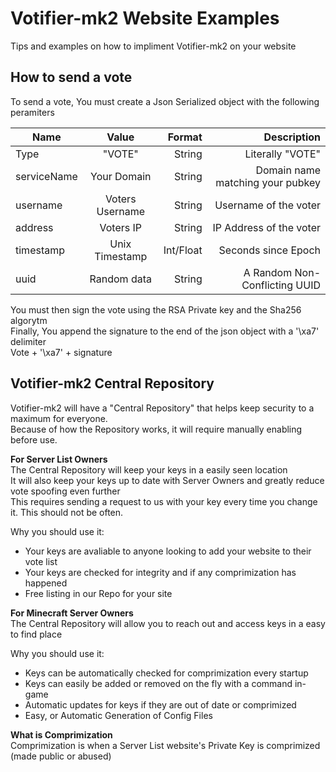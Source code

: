 Votifier-mk2 Website Examples
==============
Tips and examples on how to impliment Votifier-mk2 on your website
  
  


How to send a vote
-------------
To send a vote, You must create a Json Serialized object with the following peramiters  

| Name        | Value           | Format    | Description                      |
| ----------- |:---------------:| ---------:| --------------------------------:|
| Type        | "VOTE"          | String    | Literally "VOTE"                 |
| serviceName | Your Domain     | String    | Domain name matching your pubkey |
| username    | Voters Username | String    |  Username of the voter           |
| address     | Voters IP       | String    |  IP Address of the voter         |
| timestamp   | Unix Timestamp  | Int/Float |  Seconds since Epoch             |
| uuid        | Random data     | String    |  A Random Non-Conflicting UUID   |
  
You must then sign the vote using the RSA Private key and the Sha256 algorytm  
Finally, You append the signature to the end of the json object with a '\xa7' delimiter  
Vote + '\xa7' + signature
  


Votifier-mk2 Central Repository  
-------------
Votifier-mk2 will have a "Central Repository" that helps keep security to a maximum for everyone.  
Because of how the Repository works, it will require manually enabling before use.  
  

**For Server List Owners**  
The Central Repository will keep your keys in a easily seen location  
It will also keep your keys up to date with Server Owners and greatly reduce vote spoofing even further  
This requires sending a request to us with your key every time you change it. This should not be often.  

Why you should use it:
 * Your keys are avaliable to anyone looking to add your website to their vote list  
 * Your keys are checked for integrity and if any comprimization has happened  
 * Free listing in our Repo for your site  
  

**For Minecraft Server Owners**  
The Central Repository will allow you to reach out and access keys in a easy to find place
  
Why you should use it:
 * Keys can be automatically checked for comprimization every startup  
 * Keys can easily be added or removed on the fly with a command in-game  
 * Automatic updates for keys if they are out of date or comprimized  
 * Easy, or Automatic Generation of Config Files  
  

**What is Comprimization**  
Comprimization is when a Server List website's Private Key is comprimized (made public or abused)  